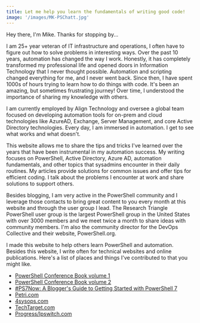 ```yaml
---
title: Let me help you learn the fundamentals of writing good code!
image: '/images/MK-PSChatt.jpg'
---
```

Hey there, I'm Mike. Thanks for stopping by...

I am 25+ year veteran of IT infrastructure and operations, I often have to figure out how to solve problems in interesting ways. Over the past 10 years, automation has changed the way I work. Honestly, it has completely transformed my professional life and opened doors in Information Technology that I never thought possible. Automation and scripting changed everything for me, and I never went back. Since then, I have spent 1000s of hours trying to learn how to do things with code. It's been an amazing, but sometimes frustrating journey! Over time, I understood the importance of sharing my knowledge with others.

I am currently employed by Align Technology and oversee a global team focused on developing automation tools for on-prem and cloud technologies like AzureAD, Exchange, Server Management, and core Active Directory technologies. Every day, I am immersed in automation. I get to see what works and what doesn't.

This website allows me to share the tips and tricks I've learned over the years that have been instrumental in my automation success. My writing focuses on PowerShell, Active Directory, Azure AD, automation fundamentals, and other topics that sysadmins encounter in their daily routines. My articles provide solutions for common issues and offer tips for efficient coding. I talk about the problems I encounter at work and share solutions to support others.

Besides blogging, I am very active in the PowerShell community and I leverage those contacts to bring great content to you every month at this website and through the user group I lead. The Research Triangle PowerShell user group is the largest PowerShell group in the United States with over 3000 members and we meet twice a month to share ideas with community members. I'm also the community director for the DevOps Collective and their website, PowerShell.org.

I made this website to help others learn PowerShell and automation. Besides this website, I write often for technical websites and online publications. Here's a list of places and things I've contributed to that you might like.

- [PowerShell Conference Book volume 1](https://leanpub.com/powershell-conference-book?ref=commandline.ninja)
- [PowerShell Conference Book volume 2](https://leanpub.com/psconfbook2?ref=commandline.ninja)
- [#PS7Now: A Blogger's Guide to Getting Started with PowerShell 7](https://leanpub.com/ps7now?ref=commandline.ninja)
- [Petri.com](https://petri.com/author/mike-kanakos/)
- [4sysops.com](https://4sysops.com/members/mkanakos/)
- [TechTarget.com](https://www.techtarget.com/contributor/Mike-Kanakos)
- [Progress/Ipswitch.com](https://www.ipswitch.com/blog/author/mike-kanakos)
